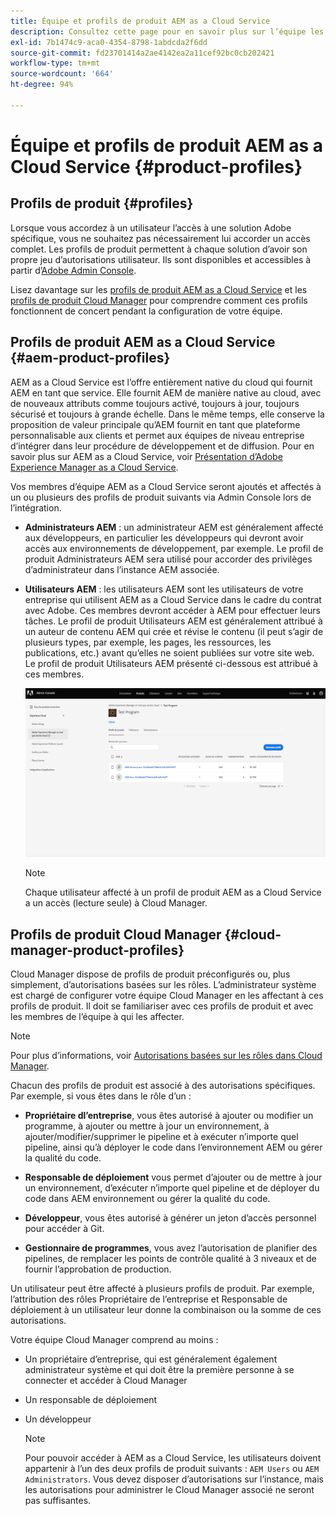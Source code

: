 ```yaml
---
title: Équipe et profils de produit AEM as a Cloud Service
description: Consultez cette page pour en savoir plus sur l’équipe les profils de produit AEM as a Cloud Service.
exl-id: 7b1474c9-aca0-4354-8798-1abdcda2f6dd
source-git-commit: fd23701414a2ae4142ea2a11cef92bc0cb202421
workflow-type: tm+mt
source-wordcount: '664'
ht-degree: 94%

---
```


# Équipe et profils de produit AEM as a Cloud Service {#product-profiles}

## Profils de produit {#profiles}

Lorsque vous accordez à un utilisateur l’accès à une solution Adobe spécifique, vous ne souhaitez pas nécessairement lui accorder un accès complet. Les profils de produit permettent à chaque solution d’avoir son propre jeu d’autorisations utilisateur. Ils sont disponibles et accessibles à partir d’[Adobe Admin Console](/help/onboarding/learn-concepts/admin-console.md).

Lisez davantage sur les [profils de produit AEM as a Cloud Service](#aem-product-profiles) et les [profils de produit Cloud Manager](#cloud-manager-product-profiles) pour comprendre comment ces profils fonctionnent de concert pendant la configuration de votre équipe.

## Profils de produit AEM as a Cloud Service {#aem-product-profiles}

AEM as a Cloud Service est l’offre entièrement native du cloud qui fournit AEM en tant que service. Elle fournit AEM de manière native au cloud, avec de nouveaux attributs comme toujours activé, toujours à jour, toujours sécurisé et toujours à grande échelle. Dans le même temps, elle conserve la proposition de valeur principale qu’AEM fournit en tant que plateforme personnalisable aux clients et permet aux équipes de niveau entreprise d’intégrer dans leur procédure de développement et de diffusion. Pour en savoir plus sur AEM as a Cloud Service, voir [Présentation d’Adobe Experience Manager as a Cloud Service](https://experienceleague.adobe.com/docs/experience-manager-cloud-service/overview/introduction.html?lang=fr).

Vos membres d’équipe AEM as a Cloud Service seront ajoutés et affectés à un ou plusieurs des profils de produit suivants via Admin Console lors de l’intégration.

* **Administrateurs AEM** : un administrateur AEM est généralement affecté aux développeurs, en particulier les développeurs qui devront avoir accès aux environnements de développement, par exemple. Le profil de produit Administrateurs AEM sera utilisé pour accorder des privilèges d’administrateur dans l’instance AEM associée.

* **Utilisateurs AEM** : les utilisateurs AEM sont les utilisateurs de votre entreprise qui utilisent AEM as a Cloud Service dans le cadre du contrat avec Adobe. Ces membres devront accéder à AEM pour effectuer leurs tâches. Le profil de produit Utilisateurs AEM est généralement attribué à un auteur de contenu AEM qui crée et révise le contenu (il peut s’agir de plusieurs types, par exemple, les pages, les ressources, les publications, etc.) avant qu’elles ne soient publiées sur votre site web. Le profil de produit Utilisateurs AEM présenté ci-dessous est attribué à ces membres.

   ![](/help/onboarding/learn-concepts/assets/admin-console-profiles.png)

   >[!NOTE]
   >Chaque utilisateur affecté à un profil de produit AEM as a Cloud Service a un accès (lecture seule) à Cloud Manager.

## Profils de produit Cloud Manager {#cloud-manager-product-profiles}

Cloud Manager dispose de profils de produit préconfigurés ou, plus simplement, d’autorisations basées sur les rôles. L’administrateur système est chargé de configurer votre équipe Cloud Manager en les affectant à ces profils de produit. Il doit se familiariser avec ces profils de produit et avec les membres de l’équipe à qui les affecter.
>[!NOTE]
>Pour plus d’informations, voir [Autorisations basées sur les rôles dans Cloud Manager](/help/onboarding/learn-concepts/cloud-manager-introduction.md##role-based-permissions).

Chacun des profils de produit est associé à des autorisations spécifiques. Par exemple, si vous êtes dans le rôle d’un :

* **Propriétaire dl’entreprise**, vous êtes autorisé à ajouter ou modifier un programme, à ajouter ou mettre à jour un environnement, à ajouter/modifier/supprimer le pipeline et à exécuter n’importe quel pipeline, ainsi qu’à déployer le code dans l’environnement AEM ou gérer la qualité du code.

* **Responsable de déploiement** vous permet d’ajouter ou de mettre à jour un environnement, d’exécuter n’importe quel pipeline et de déployer du code dans AEM environnement ou gérer la qualité du code.

* **Développeur**, vous êtes autorisé à générer un jeton d’accès personnel pour accéder à Git.

* **Gestionnaire de programmes**, vous avez l’autorisation de planifier des pipelines, de remplacer les points de contrôle qualité à 3 niveaux et de fournir l’approbation de production.

Un utilisateur peut être affecté à plusieurs profils de produit. Par exemple, l’attribution des rôles Propriétaire de l’entreprise et Responsable de déploiement à un utilisateur leur donne la combinaison ou la somme de ces autorisations.

Votre équipe Cloud Manager comprend au moins :

* Un propriétaire d’entreprise, qui est généralement également administrateur système et qui doit être la première personne à se connecter et accéder à Cloud Manager
* Un responsable de déploiement
* Un développeur

   >[!NOTE]
   >Pour pouvoir accéder à AEM as a Cloud Service, les utilisateurs doivent appartenir à l’un des deux profils de produit suivants : `AEM Users` ou `AEM Administrators`. Vous devez disposer d’autorisations sur l’instance, mais les autorisations pour administrer le Cloud Manager associé ne seront pas suffisantes.
